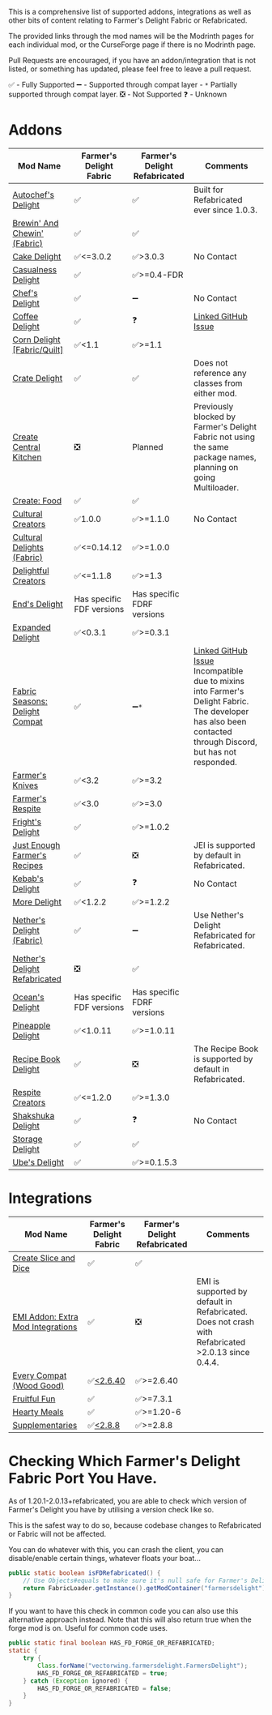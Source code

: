 This is a comprehensive list of supported addons, integrations as well as other bits of content relating to Farmer's Delight Fabric or Refabricated.

The provided links through the mod names will be the Modrinth pages for each individual mod, or the CurseForge page if there is no Modrinth page.

Pull Requests are encouraged, if you have an addon/integration that is not listed, or something has updated, please feel free to leave a pull request.

✅ - Fully Supported
➖ - Supported through compat layer
    - `*` Partially supported through compat layer.
❎ - Not Supported
❓ - Unknown

# Addons
|Mod Name|Farmer's Delight Fabric|Farmer's Delight Refabricated| Comments|
|---|---|---|---|
|[Autochef's Delight](https://modrinth.com/mod/autochefs-delight)|✅|✅|Built for Refabricated ever since 1.0.3.
|[Brewin' And Chewin' (Fabric)](https://modrinth.com/mod/brewin-and-chewin-fabric)|✅|✅|
|[Cake Delight](https://modrinth.com/mod/cakedelight)|✅<=3.0.2|✅>3.0.3| No Contact
|[Casualness Delight](https://modrinth.com/mod/casualness-delight)|✅|✅>=0.4-FDR|
|[Chef's Delight](https://modrinth.com/mod/chefs-delight)|✅|➖| No Contact
|[Coffee Delight](https://modrinth.com/mod/coffee-delight)|✅|❓| [Linked GitHub Issue](https://github.com/AmarokIce/CoffeeDelight/issues/11)
|[Corn Delight [Fabric/Quilt]](https://legacy.curseforge.com/minecraft/mc-mods/corn-delight-fabric)|✅<1.1|✅>=1.1|
|[Crate Delight](https://modrinth.com/mod/crate-delight)|✅|✅|Does not reference any classes from either mod.
|[Create Central Kitchen](https://modrinth.com/mod/create-central-kitchen/)|❎|Planned| Previously blocked by Farmer's Delight Fabric not using the same package names, planning on going Multiloader.
|[Create: Food](https://modrinth.com/mod/create-food/)|✅|✅|
|[Cultural Creators](https://legacy.curseforge.com/minecraft/mc-mods/cultural-creators-fabric-create-and-cultural/)|✅1.0.0|✅>=1.1.0| No Contact
|[Cultural Delights (Fabric)](https://modrinth.com/mod/cultural-delights-fabric)|✅<=0.14.12|✅>=1.0.0|
|[Delightful Creators](https://modrinth.com/mod/delightful-creators-fabric/)|✅<=1.1.8|✅>=1.3|
|[End's Delight](https://modrinth.com/mod/ends-delight/)|Has specific FDF versions|Has specific FDRF versions|
|[Expanded Delight](https://modrinth.com/mod/expanded-delight)|✅<0.3.1|✅>=0.3.1|
|[Fabric Seasons: Delight Compat](https://modrinth.com/mod/fabric-seasons-delight-compat)|✅|➖`*`|[Linked GitHub Issue](https://github.com/lucaargolo/fabric-seasons-delight-compat/issues/4)<br/>Incompatible due to mixins into Farmer's Delight Fabric.<br/>The developer has also been contacted through Discord, but has not responded.|
|[Farmer's Knives](https://modrinth.com/mod/farmers-knives)|✅<3.2|✅>=3.2|
|[Farmer's Respite](https://www.curseforge.com/minecraft/mc-mods/farmers-respite-fabric)|✅<3.0|✅>=3.0|
|[Fright's Delight](https://modrinth.com/mod/frights-delight/version/fabric-1.20.1-1.0.2)|✅|✅>=1.0.2|
|[Just Enough Farmer's Recipes](https://legacy.curseforge.com/minecraft/mc-mods/farmers-delight-jei-plugin)|✅|❎| JEI is supported by default in Refabricated.
|[Kebab's Delight](https://legacy.curseforge.com/minecraft/mc-mods/kebabs-delight)|✅|❓| No Contact
|[More Delight](https://modrinth.com/mod/more-delight)|✅<1.2.2|✅>=1.2.2|
|[Nether's Delight (Fabric)](https://legacy.curseforge.com/minecraft/mc-mods/nethers-delight-fabric/)|✅|➖|Use Nether's Delight Refabricated for Refabricated.
|[Nether's Delight Refabricated](https://modrinth.com/mod/nethers-delight-refabricated/)|❎|✅|
|[Ocean's Delight](https://modrinth.com/mod/oceans-delight)|Has specific FDF versions|Has specific FDRF versions|
|[Pineapple Delight](https://modrinth.com/mod/pineapple-delight)|✅<1.0.11|✅>=1.0.11|
|[Recipe Book Delight](https://modrinth.com/mod/recipe-book-delight)|✅|❎| The Recipe Book is supported by default in Refabricated.
|[Respite Creators](https://modrinth.com/mod/respite-creators-fabric)|✅<=1.2.0|✅>=1.3.0|
|[Shakshuka Delight](https://modrinth.com/mod/shakshuka-delight)|✅|❓| No Contact
|[Storage Delight](https://modrinth.com/mod/storage-delight)|✅|✅|
|[Ube's Delight](https://modrinth.com/mod/ubes-delight)|✅|✅>=0.1.5.3|

# Integrations
|Mod Name|Farmer's Delight Fabric|Farmer's Delight Refabricated|Comments|
|---|---|---|---|
|[Create Slice and Dice](https://modrinth.com/mod/slice-and-dice)|✅|✅|
[EMI Addon: Extra Mod Integrations](https://modrinth.com/mod/extra-mod-integrations)|✅|❎| EMI is supported by default in Refabricated. Does not crash with Refabricated >2.0.13 since 0.4.4.
|[Every Compat (Wood Good)](https://modrinth.com/mod/every-compat/)|✅[<2.6.40](https://modrinth.com/mod/every-compat/version/1yhdaMcm)|✅>=2.6.40|
|[Fruitful Fun](https://modrinth.com/mod/fruitful-fun)|✅|✅>=7.3.1|
|[Hearty Meals](https://modrinth.com/mod/hearty-meals/)|✅|✅>=1.20-6|
|[Supplementaries](https://modrinth.com/mod/supplementaries/)|✅[<2.8.8](https://modrinth.com/mod/supplementaries/version/q0MRm1Nc)|✅>=2.8.8|

# Checking Which Farmer's Delight Fabric Port You Have.
As of 1.20.1-2.0.13+refabricated, you are able to check which version of Farmer's Delight you have by utilising a version check like so.

This is the safest way to do so, because codebase changes to Refabricated or Fabric will not be affected.

You can do whatever with this, you can crash the client, you can disable/enable certain things, whatever floats your boat...
```java
public static boolean isFDRefabricated() {
    // Use Objects#equals to make sure it's null safe for Farmer's Delight Fabric, which should not contain a +.
    return FabricLoader.getInstance().getModContainer("farmersdelight").map(container -> Objects.equals(container.getMetadata().getVersion().getFriendlyString().split("\\+")[1], "refabricated")).orElse(false);
}
```

If you want to have this check in common code you can also use this alternative approach instead. Note that this will also return true when the forge mod is on.
Useful for common code uses.
```java
public static final boolean HAS_FD_FORGE_OR_REFABRICATED;
static {
    try {
        Class.forName("vectorwing.farmersdelight.FarmersDelight");
        HAS_FD_FORGE_OR_REFABRICATED = true;
    } catch (Exception ignored) {
        HAS_FD_FORGE_OR_REFABRICATED = false;
    }
}
```
